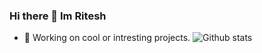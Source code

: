 ### Hi there 👋 Im Ritesh

- 🔭 Working on cool or intresting projects.
![Github stats](https://github-readme-stats.vercel.app/api?username=RiteshK555&theme=highcontrast&show_icons=true&count_private=true)

